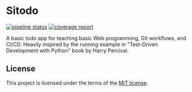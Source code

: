 # Sitodo

[![pipeline status](https://gitlab.com/addianto/sitodo/badges/main/pipeline.svg)](https://gitlab.com/addianto/sitodo/-/commits/main)
[![coverage report](https://gitlab.com/addianto/sitodo/badges/main/coverage.svg)](https://gitlab.com/addianto/sitodo/-/commits/main)

A basic todo app for teaching basic Web programming, Git workflows, and CI/CD.
Heavily inspired by the running example in "Test-Driven Development with Python"
book by Harry Percival.

## License

This project is licensed under the terms of the [MIT license](./LICENSE).
